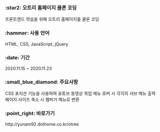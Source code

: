 <h3>:star2: 오트리 홈페이지 클론 코딩</h3>
프론트엔드 학습을 위해 오트리 홈페이지를 클론 코딩

<h3>:hammer: 사용 언어</h3>
HTML, CSS, JavaScript, jQuery

<h3>:date: 기간</h3>
2020.11.15 ~ 2020.11.23

<h3>:small_blue_diamond: 주요사항</h3>
CSS 포지션 기능을 사용하여 유튜브 동영상 목업
메뉴 호버 시 각각의 서브 메뉴 출력
페이지 사이즈 축소 시 햄버거 메뉴로 변환

<h3>:point_right: 바로가기</h3>
http://yunam92.dothome.co.kr/otree
